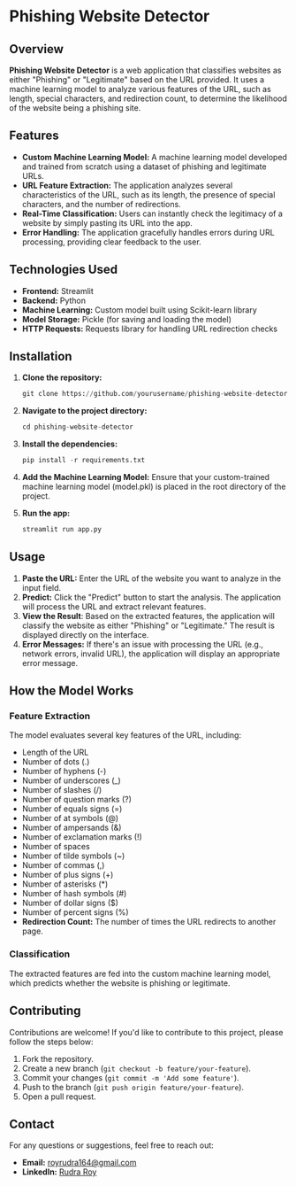 # Phishing Website Detector

## Overview

**Phishing Website Detector** is a web application that classifies websites as either "Phishing" or "Legitimate" based on the URL provided. It uses a machine learning model to analyze various features of the URL, such as length, special characters, and redirection count, to determine the likelihood of the website being a phishing site.

## Features

- **Custom Machine Learning Model:** A machine learning model developed and trained from scratch using a dataset of phishing and legitimate URLs.
- **URL Feature Extraction:** The application analyzes several characteristics of the URL, such as its length, the presence of special characters, and the number of redirections.
- **Real-Time Classification:** Users can instantly check the legitimacy of a website by simply pasting its URL into the app.
- **Error Handling:** The application gracefully handles errors during URL processing, providing clear feedback to the user.

## Technologies Used

- **Frontend:** Streamlit
- **Backend:** Python
- **Machine Learning:** Custom model built using Scikit-learn library
- **Model Storage:** Pickle (for saving and loading the model)
- **HTTP Requests:** Requests library for handling URL redirection checks

## Installation

1. **Clone the repository:**
   ```python
   git clone https://github.com/yourusername/phishing-website-detector.git

2. **Navigate to the project directory:**
   ```python
   cd phishing-website-detector

3. **Install the dependencies:**
   ```python
   pip install -r requirements.txt
   ```
4. **Add the Machine Learning Model:**
Ensure that your custom-trained machine learning model (model.pkl) is placed in the root directory of the project.

5. **Run the app:**
   ```python
   streamlit run app.py
   ```

## Usage

1. **Paste the URL:**
Enter the URL of the website you want to analyze in the input field.
2. **Predict:** Click the "Predict" button to start the analysis. The application will process the URL and extract relevant features.
3. **View the Result**: Based on the extracted features, the application will classify the website as either "Phishing" or "Legitimate." The result is displayed directly on the interface.
4. **Error Messages:** If there's an issue with processing the URL (e.g., network errors, invalid URL), the application will display an appropriate error message.

## How the Model Works

### Feature Extraction
The model evaluates several key features of the URL, including:

- Length of the URL
- Number of dots (.)
- Number of hyphens (-)
- Number of underscores (_)
- Number of slashes (/)
- Number of question marks (?)
- Number of equals signs (=)
- Number of at symbols (@)
- Number of ampersands (&)
- Number of exclamation marks (!)
- Number of spaces
- Number of tilde symbols (~)
- Number of commas (,)
- Number of plus signs (+)
- Number of asterisks (*)
- Number of hash symbols (#)
- Number of dollar signs ($)
- Number of percent signs (%)
- **Redirection Count:** The number of times the URL redirects to another page.

### Classification
The extracted features are fed into the custom machine learning model, which predicts whether the website is phishing or legitimate.

## Contributing

Contributions are welcome! If you'd like to contribute to this project, please follow the steps below:

1. Fork the repository.
2. Create a new branch (`git checkout -b feature/your-feature`).
3. Commit your changes (`git commit -m 'Add some feature'`).
4. Push to the branch (`git push origin feature/your-feature`).
5. Open a pull request.

## Contact

For any questions or suggestions, feel free to reach out:

- **Email:** [royrudra164@gmail.com](mailto:royrudra164@gmail.com)
- **LinkedIn:** [Rudra Roy](https://www.linkedin.com/in/rudra03/)
